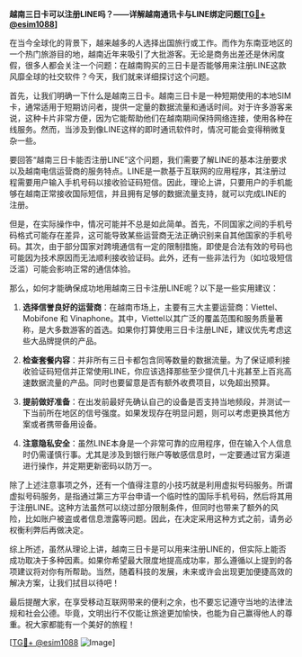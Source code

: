 **越南三日卡可以注册LINE吗？——详解越南通讯卡与LINE绑定问题[[TG💪+ @esim1088](https://t.me/s/esim1088)]**

在当今全球化的背景下，越来越多的人选择出国旅行或工作。而作为东南亚地区的一个热门旅游目的地，越南近年来吸引了大批游客。无论是商务出差还是休闲度假，很多人都会关注一个问题：在越南购买的三日卡是否能够用来注册LINE这款风靡全球的社交软件？今天，我们就来详细探讨这个问题。

首先，让我们明确一下什么是越南三日卡。越南三日卡是一种短期使用的本地SIM卡，通常适用于短期访问者，提供一定量的数据流量和通话时间。对于许多游客来说，这种卡片非常方便，因为它能帮助他们在越南期间保持网络连接，使用各种在线服务。然而，当涉及到像LINE这样的即时通讯软件时，情况可能会变得稍微复杂一些。

要回答“越南三日卡能否注册LINE”这个问题，我们需要了解LINE的基本注册要求以及越南电信运营商的服务特点。LINE是一款基于互联网的应用程序，其注册过程需要用户输入手机号码以接收验证码短信。因此，理论上讲，只要用户的手机能够在越南正常接收国际短信，并且拥有足够的数据流量支持，就可以完成LINE的注册。

但是，在实际操作中，情况可能并不总是如此简单。首先，不同国家之间的手机号码格式可能存在差异，这可能导致某些运营商无法正确识别来自其他国家的手机号码。其次，由于部分国家对跨境通信有一定的限制措施，即使是合法有效的号码也可能因为技术原因而无法顺利接收验证码。此外，还有一些非法行为（如垃圾短信泛滥）可能会影响正常的通信体验。

那么，如何才能确保成功地用越南三日卡注册LINE呢？以下是一些实用建议：

1. **选择信誉良好的运营商**：在越南市场上，主要有三大主要运营商：Viettel、Mobifone 和 Vinaphone。其中，Viettel以其广泛的覆盖范围和服务质量著称，是大多数游客的首选。如果你打算使用三日卡注册LINE，建议优先考虑这些大品牌提供的产品。

2. **检查套餐内容**：并非所有三日卡都包含同等数量的数据流量。为了保证顺利接收验证码短信并正常使用LINE，你应该选择那些至少提供几十兆甚至上百兆高速数据流量的产品。同时也要留意是否有额外收费项目，以免超出预算。

3. **提前做好准备**：在出发前最好先确认自己的设备是否支持当地频段，并测试一下当前所在地区的信号强度。如果发现存在明显问题，则可以考虑更换其他方案或者携带备用设备。

4. **注意隐私安全**：虽然LINE本身是一个非常可靠的应用程序，但在输入个人信息时仍需谨慎行事。尤其是涉及到银行账户等敏感信息时，一定要通过官方渠道进行操作，并定期更新密码以防万一。

除了上述注意事项之外，还有一个值得注意的小技巧就是利用虚拟号码服务。所谓虚拟号码服务，是指通过第三方平台申请一个临时性的国际手机号码，然后将其用于注册LINE。这种方法虽然可以绕过部分限制条件，但同时也带来了额外的风险，比如账户被盗或者信息泄露等问题。因此，在决定采用这种方式之前，请务必权衡利弊后再做决定。

综上所述，虽然从理论上讲，越南三日卡是可以用来注册LINE的，但实际上能否成功取决于多种因素。如果你希望最大限度地提高成功率，那么遵循以上提到的各项建议将对你有所帮助。当然，随着科技的发展，未来或许会出现更加便捷高效的解决方案，让我们拭目以待吧！

最后提醒大家，在享受移动互联网带来的便利之余，也不要忘记遵守当地的法律法规和社会公德。毕竟，文明出行不仅能让旅途更加愉快，也能为自己赢得他人的尊重。祝大家都能有一个美好的旅程！

[[TG💪+ @esim1088](https://t.me/s/esim1088) ![Image](https://i.postimg.cc/4NQfJmqS/Snipaste-2025-05-13-00-14-12.png)]